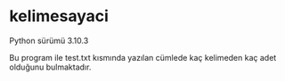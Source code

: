 # kelimesayaci
Python sürümü 3.10.3

Bu program ile test.txt kısmında yazılan cümlede kaç kelimeden kaç adet olduğunu bulmaktadır.
